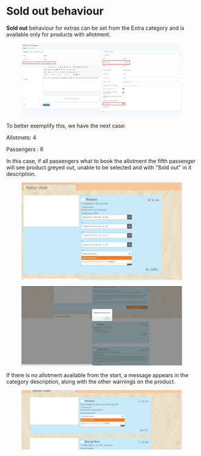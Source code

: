 # Sold out behaviour

**Sold out** behaviour for extras can be set from the Extra category and is available only for products with allotment.

<figure><img src="../../.gitbook/assets/image (4) (1) (2).png" alt=""><figcaption></figcaption></figure>

To better exemplify this, we have the next case:

Allotmets: 4

Passengers : 6

In this case, if all passengers what to book the allotment the fifth passenger will see product greyed out, unable to be selected and with "Sold out" in it description.

<figure><img src="../../.gitbook/assets/soldout2-a7d8ad4ff00f105df8e2edf899eaf59b.jpg" alt=""><figcaption></figcaption></figure>

<figure><img src="../../.gitbook/assets/image (22) (1) (1).png" alt=""><figcaption></figcaption></figure>

If there is no allotment available from the start, a message appears in the category description, along with the other warnings on the product.

<figure><img src="../../.gitbook/assets/soldout3-b41173fbc9ec7ab4b7fc388873de9f89.jpg" alt=""><figcaption></figcaption></figure>
